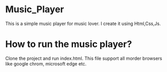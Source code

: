 # Music_Player
This is a simple music player for music lover. I create it using Html,Css,Js.


# How to run the music player?
Clone the project and run index.html. This file support all morder browsers like google chrom, microsoft edge etc.
